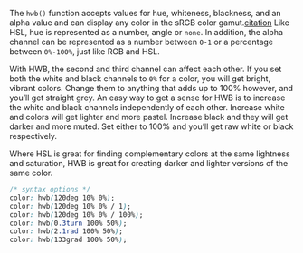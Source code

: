 The `hwb()` function accepts values for hue, whiteness, blackness, and an alpha value and can display any color in the sRGB color gamut.[citation](https://developer.mozilla.org/en-US/docs/Web/CSS/color_value/hwb) Like HSL, hue is represented as a number, angle or `none`. In addition, the alpha channel can be represented as a number between `0-1` or a percentage between `0%-100%`, just like RGB and HSL.

With HWB, the second and third channel can affect each other. If you set both the white and black channels to `0%` for a color, you will get bright, vibrant colors. Change them to anything that adds up to 100% however, and you’ll get straight grey. An easy way to get a sense for HWB is to increase the white and black channels independently of each other. Increase white and colors will get lighter and more pastel. Increase black and they will get darker and more muted. Set either to 100% and you’ll get raw white or black respectively.

Where HSL is great for finding complementary colors at the same lightness and saturation, HWB is great for creating darker and lighter versions of the same color.

```css
/* syntax options */
color: hwb(120deg 10% 0%);
color: hwb(120deg 10% 0% / 1);
color: hwb(120deg 10% 0% / 100%);
color: hwb(0.3turn 100% 50%);
color: hwb(2.1rad 100% 50%);
color: hwb(133grad 100% 50%);
```
